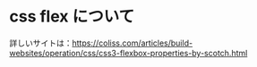 # css flex について
詳しいサイトは：https://coliss.com/articles/build-websites/operation/css/css3-flexbox-properties-by-scotch.html
